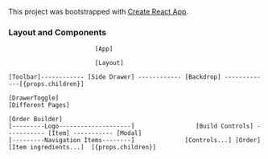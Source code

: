 This project was bootstrapped with [Create React App](https://github.com/facebook/create-react-app).


### Layout and Components
                            [App]

                            [Layout]

    [Toolbar]------------ [Side Drawer] ------------ [Backdrop] -------------[{props.children}]

    [DrawerToggle]                                                      [Different Pages]
                                                                         [Order Builder]
    [---------Logo--------------------]                 [Build Controls] ----------- [Item] ----------- [Modal]
    [---------Navigation Items--------]              [Controls...] [Order]   [Item ingredients...]  [{props.children}]
                                                           
